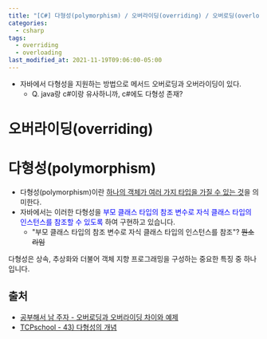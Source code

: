 ```yaml
---
title: "[C#] 다형성(polymorphism) / 오버라이딩(overriding) / 오버로딩(overloading)"
categories:
  - csharp
tags:
  - overriding
  - overloading
last_modified_at: 2021-11-19T09:06:00-05:00
---
```

- 자바에서 다형성을 지원하는 방법으로 메서드 오버로딩과 오버라이딩이 있다.
  - Q. java랑 c#이랑 유사하니까, c#에도 다형성 존재?

# 오버라이딩(overriding)

# 다형성(polymorphism)
- 다형성(polymorphism)이란 <u>하나의 객체가 여러 가지 타입을 가질 수 있는 것</u>을 의미한다.
- 자바에서는 이러한 다형성을 <span style="color:blue">부모 클래스 타입의 참조 변수로 자식 클래스 타입의 인스턴스를 참조할 수 있도록</span> 하여 구현하고 있습니다.
  - "부모 클래스 타입의 참조 변수로 자식 클래스 타입의 인스턴스를 참조"? ~~뭔소리임~~
    
다형성은 상속, 추상화와 더불어 객체 지향 프로그래밍을 구성하는 중요한 특징 중 하나입니다.







## 출처
- [공부해서 남 주자 - 오버로딩과 오버라이딩 차이와 예제](https://private.tistory.com/25)
- [TCPschool - 43) 다형성의 개념](http://www.tcpschool.com/java/java_polymorphism_concept)
